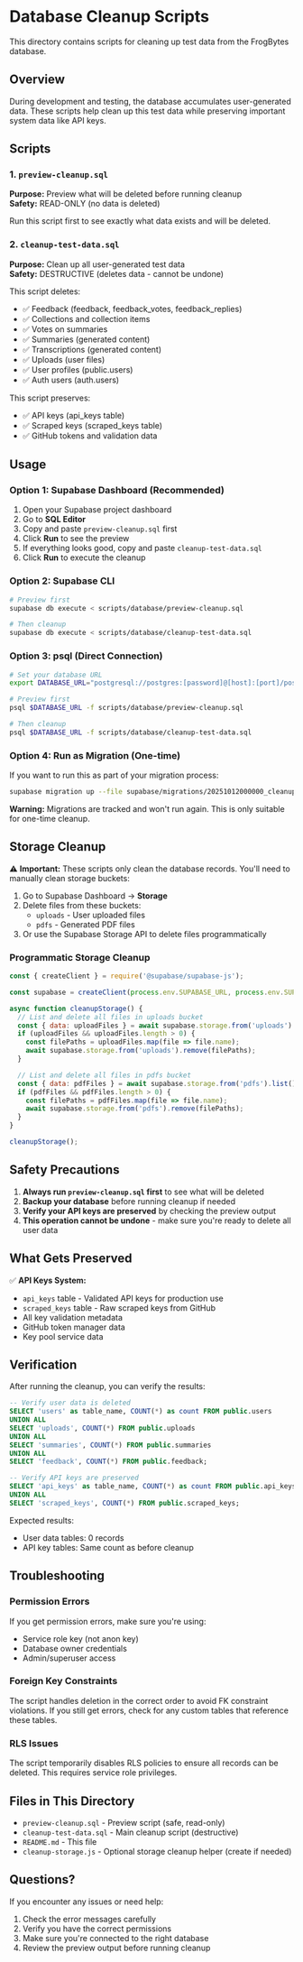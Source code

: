 # Database Cleanup Scripts

This directory contains scripts for cleaning up test data from the FrogBytes database.

## Overview

During development and testing, the database accumulates user-generated data. These scripts help clean up this test data while preserving important system data like API keys.

## Scripts

### 1. `preview-cleanup.sql`
**Purpose:** Preview what will be deleted before running cleanup  
**Safety:** READ-ONLY (no data is deleted)

Run this script first to see exactly what data exists and will be deleted.

### 2. `cleanup-test-data.sql`
**Purpose:** Clean up all user-generated test data  
**Safety:** DESTRUCTIVE (deletes data - cannot be undone)

This script deletes:
- ✅ Feedback (feedback, feedback_votes, feedback_replies)
- ✅ Collections and collection items
- ✅ Votes on summaries
- ✅ Summaries (generated content)
- ✅ Transcriptions (generated content)
- ✅ Uploads (user files)
- ✅ User profiles (public.users)
- ✅ Auth users (auth.users)

This script preserves:
- ✅ API keys (api_keys table)
- ✅ Scraped keys (scraped_keys table)
- ✅ GitHub tokens and validation data

## Usage

### Option 1: Supabase Dashboard (Recommended)

1. Open your Supabase project dashboard
2. Go to **SQL Editor**
3. Copy and paste `preview-cleanup.sql` first
4. Click **Run** to see the preview
5. If everything looks good, copy and paste `cleanup-test-data.sql`
6. Click **Run** to execute the cleanup

### Option 2: Supabase CLI

```bash
# Preview first
supabase db execute < scripts/database/preview-cleanup.sql

# Then cleanup
supabase db execute < scripts/database/cleanup-test-data.sql
```

### Option 3: psql (Direct Connection)

```bash
# Set your database URL
export DATABASE_URL="postgresql://postgres:[password]@[host]:[port]/postgres"

# Preview first
psql $DATABASE_URL -f scripts/database/preview-cleanup.sql

# Then cleanup
psql $DATABASE_URL -f scripts/database/cleanup-test-data.sql
```

### Option 4: Run as Migration (One-time)

If you want to run this as part of your migration process:

```bash
supabase migration up --file supabase/migrations/20251012000000_cleanup_test_data.sql
```

**Warning:** Migrations are tracked and won't run again. This is only suitable for one-time cleanup.

## Storage Cleanup

⚠️ **Important:** These scripts only clean the database records. You'll need to manually clean storage buckets:

1. Go to Supabase Dashboard → **Storage**
2. Delete files from these buckets:
   - `uploads` - User uploaded files
   - `pdfs` - Generated PDF files
3. Or use the Supabase Storage API to delete files programmatically

### Programmatic Storage Cleanup

```javascript
const { createClient } = require('@supabase/supabase-js');

const supabase = createClient(process.env.SUPABASE_URL, process.env.SUPABASE_SERVICE_KEY);

async function cleanupStorage() {
  // List and delete all files in uploads bucket
  const { data: uploadFiles } = await supabase.storage.from('uploads').list();
  if (uploadFiles && uploadFiles.length > 0) {
    const filePaths = uploadFiles.map(file => file.name);
    await supabase.storage.from('uploads').remove(filePaths);
  }

  // List and delete all files in pdfs bucket
  const { data: pdfFiles } = await supabase.storage.from('pdfs').list();
  if (pdfFiles && pdfFiles.length > 0) {
    const filePaths = pdfFiles.map(file => file.name);
    await supabase.storage.from('pdfs').remove(filePaths);
  }
}

cleanupStorage();
```

## Safety Precautions

1. **Always run `preview-cleanup.sql` first** to see what will be deleted
2. **Backup your database** before running cleanup if needed
3. **Verify your API keys are preserved** by checking the preview output
4. **This operation cannot be undone** - make sure you're ready to delete all user data

## What Gets Preserved

✅ **API Keys System:**
- `api_keys` table - Validated API keys for production use
- `scraped_keys` table - Raw scraped keys from GitHub
- All key validation metadata
- GitHub token manager data
- Key pool service data

## Verification

After running the cleanup, you can verify the results:

```sql
-- Verify user data is deleted
SELECT 'users' as table_name, COUNT(*) as count FROM public.users
UNION ALL
SELECT 'uploads', COUNT(*) FROM public.uploads
UNION ALL
SELECT 'summaries', COUNT(*) FROM public.summaries
UNION ALL
SELECT 'feedback', COUNT(*) FROM public.feedback;

-- Verify API keys are preserved
SELECT 'api_keys' as table_name, COUNT(*) as count FROM public.api_keys
UNION ALL
SELECT 'scraped_keys', COUNT(*) FROM public.scraped_keys;
```

Expected results:
- User data tables: 0 records
- API key tables: Same count as before cleanup

## Troubleshooting

### Permission Errors

If you get permission errors, make sure you're using:
- Service role key (not anon key)
- Database owner credentials
- Admin/superuser access

### Foreign Key Constraints

The script handles deletion in the correct order to avoid FK constraint violations. If you still get errors, check for any custom tables that reference these tables.

### RLS Issues

The script temporarily disables RLS policies to ensure all records can be deleted. This requires service role privileges.

## Files in This Directory

- `preview-cleanup.sql` - Preview script (safe, read-only)
- `cleanup-test-data.sql` - Main cleanup script (destructive)
- `README.md` - This file
- `cleanup-storage.js` - Optional storage cleanup helper (create if needed)

## Questions?

If you encounter any issues or need help:
1. Check the error messages carefully
2. Verify you have the correct permissions
3. Make sure you're connected to the right database
4. Review the preview output before running cleanup
